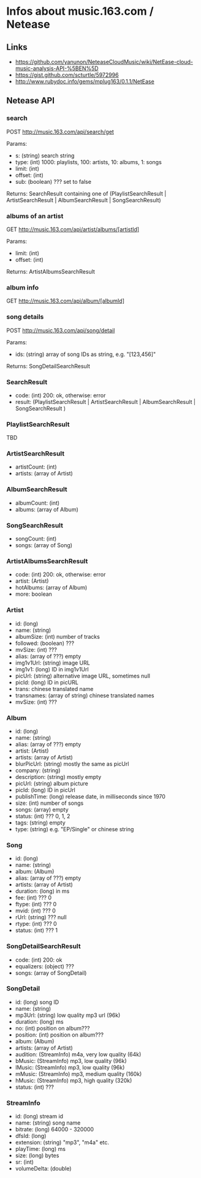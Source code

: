 # Infos about music.163.com / Netease 

## Links

- https://github.com/yanunon/NeteaseCloudMusic/wiki/NetEase-cloud-music-analysis-API-%5BEN%5D
- https://gist.github.com/scturtle/5972996
- http://www.rubydoc.info/gems/mplug163/0.1.1/NetEase


## Netease API

### search

POST http://music.163.com/api/search/get

Params:

- s: (string) search string
- type: (int) 1000: playlists, 100: artists, 10: albums, 1: songs
- limit: (int)
- offset: (int)
- sub: (boolean) ??? set to false

Returns: SearchResult containing one of (PlaylistSearchResult | ArtistSearchResult | AlbumSearchResult | SongSearchResult)

### albums of an artist

GET http://music.163.com/api/artist/albums/[artistId]

Params:

- limit: (int)
- offset: (int)

Returns: ArtistAlbumsSearchResult

### album info

GET http://music.163.com/api/album/[albumId]

### song details

POST http://music.163.com/api/song/detail

Params:
- ids: (string) array of song IDs as string, e.g. "[123,456]"

Returns: SongDetailSearchResult

### SearchResult

- code: (int) 200: ok, otherwise: error
- result: (PlaylistSearchResult | ArtistSearchResult | AlbumSearchResult | SongSearchResult )

### PlaylistSearchResult

TBD

### ArtistSearchResult

- artistCount: (int)
- artists: (array of Artist)

### AlbumSearchResult

- albumCount: (int)
- albums: (array of Album)

### SongSearchResult

- songCount: (int)
- songs: (array of Song)

### ArtistAlbumsSearchResult

- code: (int) 200: ok, otherwise: error
- artist: (Artist)
- hotAlbums: (array of Album)
- more: boolean

### Artist

- id: (long)
- name: (string)
- albumSize: (int) number of tracks
- followed: (boolean) ???
- mvSize: (int) ???
- alias: (array of ???) empty
- img1v1Url: (string) image URL
- img1v1: (long) ID in img1v1Url
- picUrl: (string) alternative image URL, sometimes null
- picId: (long) ID in picURL
- trans: chinese translated name
- transnames: (array of string) chinese translated names
- mvSize: (int) ???

### Album

- id: (long)
- name: (string)
- alias: (array of ???) empty
- artist: (Artist)
- artists: (array of Artist)
- blurPicUrl: (string) mostly the same as picUrl
- company: (string)
- description: (string) mostly empty
- picUrl: (string) album picture
- picId: (long) ID in picUrl
- publishTime: (long) release date, in milliseconds since 1970
- size: (int) number of songs
- songs: (array) empty
- status: (int) ??? 0, 1, 2
- tags: (string) empty
- type: (string) e.g. "EP/Single" or chinese string

### Song

- id: (long)
- name: (string)
- album: (Album)
- alias: (array of ???) empty
- artists: (array of Artist)
- duration: (long) in ms
- fee: (int) ??? 0
- ftype: (int) ??? 0
- mvid: (int) ??? 0
- rUrl: (string) ??? null
- rtype: (int) ??? 0
- status: (int) ??? 1

### SongDetailSearchResult

- code: (int) 200: ok
- equalizers: (object) ???
- songs: (array of SongDetail)

### SongDetail

- id: (long) song ID
- name: (string)
- mp3Url: (string) low quality mp3 url (96k)
- duration: (long) ms
- no: (int) position on album???
- position: (int) position on album???
- album: (Album)
- artists: (array of Artist)
- audition: (StreamInfo) m4a, very low quality (64k)
- bMusic: (StreamInfo) mp3, low quality (96k)
- lMusic: (StreamInfo) mp3, low quality (96k)
- mMusic: (StreamInfo) mp3, medium quality (160k)
- hMusic: (StreamInfo) mp3, high quality (320k)
- status: (int) ???

### StreamInfo

- id: (long) stream id
- name: (string) song name
- bitrate: (long) 64000 - 320000
- dfsId: (long)
- extension: (string) "mp3", "m4a" etc.
- playTime: (long) ms
- size: (long) bytes
- sr: (int)
- volumeDelta: (double)


